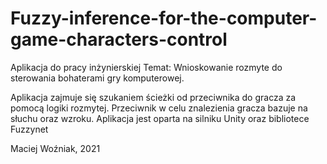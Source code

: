 # Fuzzy-inference-for-the-computer-game-characters-control
Aplikacja do pracy inżynierskiej
Temat: Wnioskowanie rozmyte do sterowania bohaterami gry komputerowej.

Aplikacja zajmuje się szukaniem ścieżki od przeciwnika do gracza za pomocą logiki rozmytej. 
Przeciwnik w celu znalezienia gracza bazuje na słuchu oraz wzroku.
Aplikacja jest oparta na silniku Unity oraz bibliotece Fuzzynet




Maciej Woźniak, 2021
